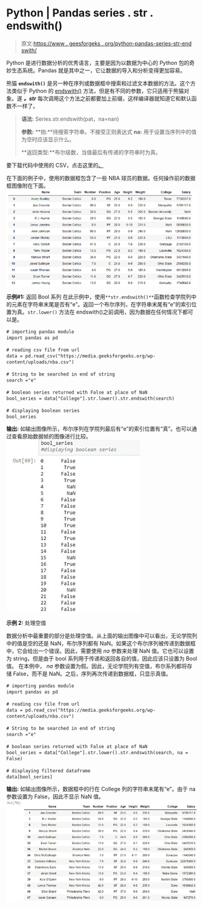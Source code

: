 # Python | Pandas series . str . endswith()

> 原文:[https://www . geesforgeks . org/python-pandas-series-str-end swith/](https://www.geeksforgeeks.org/python-pandas-series-str-endswith/)

Python 是进行数据分析的优秀语言，主要是因为以数据为中心的 Python 包的奇妙生态系统。Pandas 就是其中之一，它让数据的导入和分析变得更加容易。

熊猫 **`endswith()`** 是另一种在序列或数据框中搜索和过滤文本数据的方法。这个方法类似于 Python 的 [endswith()](https://www.geeksforgeeks.org/string-endswith-python/) 方法，但是有不同的参数，它只适用于熊猫对象。遂 ***。str*** 每次调用这个方法之前都要加上前缀，这样编译器就知道它和默认函数不一样了。

> **语法:** Series.str.endswith(pat，na=nan)
> 
> **参数:**
> **拍:**待搜索字符串。不接受正则表达式
> **na:** 用于设置当序列中的值为空时应该显示什么。
> 
> **返回类型:**布尔级数，当值最后有传递的字符串时为真。

要下载代码中使用的 CSV，点击这里的[。](https://media.geeksforgeeks.org/wp-content/uploads/nba.csv)

在下面的例子中，使用的数据框包含了一些 NBA 球员的数据。任何操作前的数据框图像附在下面。
![](img/059440a9724a31605af091e2c484fb0c.png)

**示例#1:** 返回 Bool 系列
在此示例中，使用`**str.endswith()**`函数检查学院列中的元素在字符串末尾是否有“e”。返回一个布尔序列，在字符串末尾有“e”的索引位置为真。`str.lower()` 方法在 endswith()之前调用，因为数据在任何情况下都可以是。

```
# importing pandas module 
import pandas as pd

# reading csv file from url 
data = pd.read_csv("https://media.geeksforgeeks.org/wp-content/uploads/nba.csv")

# String to be searched in end of string 
search ="e"

# boolean series returned with False at place of NaN
bool_series = data["College"].str.lower().str.endswith(search)

# displaying boolean series
bool_series
```

**输出:**
如输出图像所示，布尔序列在学院列最后有“e”的索引位置有“真”。也可以通过查看原始数据帧的图像进行比较。
![](img/a890f534903820f3f461db511729602a.png)

**示例 2:** 处理空值

数据分析中最重要的部分是处理空值。从上面的输出图像中可以看出，无论学院列中的值是空的还是 NaN，布尔序列都有 NaN。如果这个布尔序列被传递到数据框中，它会给出一个错误。因此，需要使用 *na* 参数来处理 NaN 值。它也可以设置为 string，但是由于 bool 系列用于传递和返回各自的值，因此应该只设置为 Bool 值。
在本例中， *na* 参数设置为假。因此，无论学院列有空值，布尔系列都将存储 False，而不是 NaN。之后，序列再次传递到数据框，只显示真值。

```
# importing pandas module 
import pandas as pd

# reading csv file from url 
data = pd.read_csv("https://media.geeksforgeeks.org/wp-content/uploads/nba.csv")

# String to be searched in end of string 
search ="e"

# boolean series returned with False at place of NaN
bool_series = data["College"].str.lower().str.endswith(search, na = False)

# displaying filtered dataframe
data[bool_series]
```

**输出:**
如输出图像所示，数据框中的行在 College 列的字符串末尾有“e”。由于 na 参数设置为 False，因此不显示 NaN 值。
![](img/61a40eb4cf8758229ad4d60ffdeb35ff.png)
